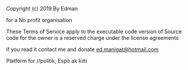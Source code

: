 Copyright (c) 2019 By Edman

for a No profit organisation

These Terms of Service apply to the executable code version of Source code for the owner is a reserved charge under the license agreements

if you read it contact me and donate ed.manigat@hotmail.com

Platform for //politik, Espò ak kilti